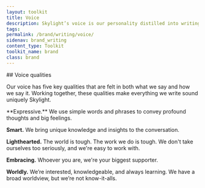 ```yaml
---
layout: toolkit
title: Voice
description: Skylight’s voice is our personality distilled into writing. It’s crucial for our audience to recognize us even if we don’t announce ourselves. Our voice is also defined by our values and should embody the kind of work we want to put out into the world.
tags:
permalink: /brand/writing/voice/
sidenav: brand_writing
content_type: Toolkit
toolkit_name: brand
class: brand
---
```


<div class="row brand__content-section">
<div class="col-md-9" markdown="1">
## Voice qualities

Our voice has five key qualities that are felt in both what we say and how we say it. Working together, these qualities make everything we write sound uniquely Skylight.
</div>
<div class="col-md-9">
<div class="example" markdown="1">
**Expressive.** We use simple words and phrases to convey profound thoughts and big feelings.

**Smart.** We bring unique knowledge and insights to the conversation.

**Lighthearted.** The world is tough. The work we do is tough. We don't take ourselves too seriously, and we're easy to work with.

**Embracing.** Whoever you are, we're your biggest supporter.

**Worldly.** We’re interested, knowledgeable, and always learning. We have a broad worldview, but we’re not know-it-alls.
</div>
</div>
</div>
